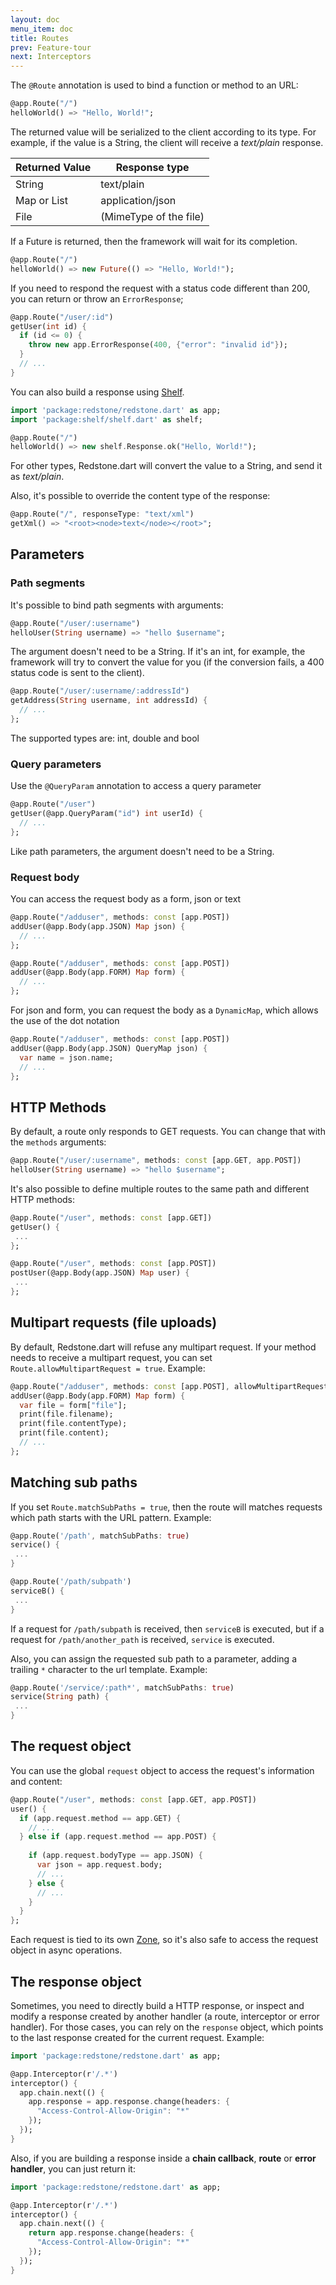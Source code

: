 ```yaml
---
layout: doc
menu_item: doc
title: Routes
prev: Feature-tour
next: Interceptors
---
```

The `@Route` annotation is used to bind a function or method to an URL:

```dart
@app.Route("/")
helloWorld() => "Hello, World!";
```

The returned value will be serialized to the client according to its type. For example, if the value is a String, the client will receive a *text/plain* response.

Returned Value | Response type
---------------|---------------
String         | text/plain
Map or List    | application/json
File           | (MimeType of the file)

If a Future is returned, then the framework will wait for its completion. 

```dart
@app.Route("/")
helloWorld() => new Future(() => "Hello, World!");
```

If you need to respond the request with a status code different than 200, you can return or throw an `ErrorResponse`;

```dart
@app.Route("/user/:id")
getUser(int id) {
  if (id <= 0) {
    throw new app.ErrorResponse(400, {"error": "invalid id"});
  }
  // ...
}
```
You can also build a response using [Shelf](http://pub.dartlang.org/packages/shelf).

```dart
import 'package:redstone/redstone.dart' as app;
import 'package:shelf/shelf.dart' as shelf;

@app.Route("/")
helloWorld() => new shelf.Response.ok("Hello, World!");
```
For other types, Redstone.dart will convert the value to a String, and send it as *text/plain*.

Also, it's possible to override the content type of the response:

```dart
@app.Route("/", responseType: "text/xml")
getXml() => "<root><node>text</node></root>";
```

## Parameters

### Path segments

It's possible to bind path segments with arguments:

```dart
@app.Route("/user/:username")
helloUser(String username) => "hello $username";
```

The argument doesn't need to be a String. If it's an int, for example, the framework will try to convert the value for you (if the conversion fails, a 400 status code is sent to the client).

```dart
@app.Route("/user/:username/:addressId")
getAddress(String username, int addressId) {
  // ...
};
```

The supported types are: int, double and bool

### Query parameters

Use the `@QueryParam` annotation to access a query parameter

```dart
@app.Route("/user")
getUser(@app.QueryParam("id") int userId) {
  // ...
};
```

Like path parameters, the argument doesn't need to be a String. 

### Request body

You can access the request body as a form, json or text

```dart
@app.Route("/adduser", methods: const [app.POST])
addUser(@app.Body(app.JSON) Map json) {
  // ...
};
```

```dart
@app.Route("/adduser", methods: const [app.POST])
addUser(@app.Body(app.FORM) Map form) {
  // ...
};
```

For json and form, you can request the body as a `DynamicMap`, which allows the use of the dot notation

```dart
@app.Route("/adduser", methods: const [app.POST])
addUser(@app.Body(app.JSON) QueryMap json) {
  var name = json.name;
  // ...
};
```

## HTTP Methods

By default, a route only responds to GET requests. You can change that with the `methods` arguments:

```dart
@app.Route("/user/:username", methods: const [app.GET, app.POST])
helloUser(String username) => "hello $username";
```

It's also possible to define multiple routes to the same path and different HTTP methods:

```dart
@app.Route("/user", methods: const [app.GET])
getUser() {
 ...
};

@app.Route("/user", methods: const [app.POST])
postUser(@app.Body(app.JSON) Map user) {
 ...
};
```

## Multipart requests (file uploads)

By default, Redstone.dart will refuse any multipart request. If your method needs to receive a multipart request, you can set `Route.allowMultipartRequest = true`. Example:

```dart
@app.Route("/adduser", methods: const [app.POST], allowMultipartRequest: true)
addUser(@app.Body(app.FORM) Map form) {
  var file = form["file"];
  print(file.filename);
  print(file.contentType);
  print(file.content);
  // ...
};
```

## Matching sub paths

If you set `Route.matchSubPaths = true`, then the route will matches requests which path starts with the URL pattern. Example:

```dart
@app.Route('/path', matchSubPaths: true)
service() {
 ...
}

@app.Route('/path/subpath')
serviceB() {
 ...
}
```

If a request for `/path/subpath` is received, then `serviceB` is executed, but if a request for `/path/another_path` is received, `service` is executed.

Also, you can assign the requested sub path to a parameter, adding a trailing `*` character to the url template. Example:

```dart
@app.Route('/service/:path*', matchSubPaths: true)
service(String path) {
 ...
}
```

## The request object

You can use the global `request` object to access the request's information and content:

```dart
@app.Route("/user", methods: const [app.GET, app.POST])
user() {
  if (app.request.method == app.GET) {
    // ...
  } else if (app.request.method == app.POST) {
    
    if (app.request.bodyType == app.JSON) {
      var json = app.request.body;
      // ...
    } else {
      // ...
    }
  }
};
```

Each request is tied to its own [Zone](https://www.dartlang.org/articles/zones/), so it's also safe to access the request object in async operations.

## The response object

Sometimes, you need to directly build a HTTP response, or inspect and modify a response created by another handler (a route, interceptor or error handler). For those cases, you can rely on the `response` object, which points to the last response created for the current request. Example:

```dart
import 'package:redstone/redstone.dart' as app;

@app.Interceptor(r'/.*')
interceptor() {
  app.chain.next(() {
    app.response = app.response.change(headers: {
      "Access-Control-Allow-Origin": "*"
    });
  });
}
```

Also, if you are building a response inside a **chain callback**, **route** or **error handler**, you can just return it:

```dart
import 'package:redstone/redstone.dart' as app;

@app.Interceptor(r'/.*')
interceptor() {
  app.chain.next(() {
    return app.response.change(headers: {
      "Access-Control-Allow-Origin": "*"
    });
  });
}
```
